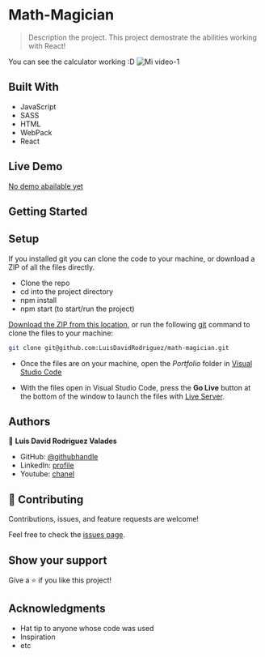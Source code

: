 # Math-Magician

> Description the project.
This project demostrate the abilities working with React!

You can see the calculator working :D
![Mi video-1](https://user-images.githubusercontent.com/105079888/188981456-6ba359b2-4c2f-4adb-8c57-789aba558f7c.gif)


## Built With

- JavaScript
- SASS
- HTML
- WebPack
- React

## Live Demo
[No demo abailable yet]()


## Getting Started

## Setup
If you installed git you can clone the code to your machine, or download a ZIP of all the files directly.
- Clone the repo
- cd into the project directory
- npm install
- npm start (to start/run the project)

[Download the ZIP from this location](https://github.com/LuisDavidRodriguez/math-magician/archive/refs/heads/development.zip), or run the following [git](https://git-scm.com/downloads)
command to clone the files to your machine:

```bash
git clone git@github.com:LuisDavidRodriguez/math-magician.git
```
- Once the files are on your machine, open the _Portfolio_ folder in [Visual Studio Code](https://code.visualstudio.com/)

- With the files open in Visual Studio Code, press the **Go Live** button at the bottom of the window to launch the files with [Live Server](https://marketplace.visualstudio.com/items?itemName=ritwickdey.LiveServer).




## Authors

👤 **Luis David Rodriguez Valades**

- GitHub: [@githubhandle](https://github.com/LuisDavidRodriguez)
- LinkedIn: [profile](https://www.linkedin.com/in/luis-david-rodriguez-valades-24a0a8239)
- Youtube: [chanel](https://www.youtube.com/channel/UChuA4SgdDYk2DHStsy7HEgQ)




## 🤝 Contributing

Contributions, issues, and feature requests are welcome!

Feel free to check the [issues page](../../issues/).

## Show your support

Give a ⭐️ if you like this project!

## Acknowledgments

- Hat tip to anyone whose code was used
- Inspiration
- etc


